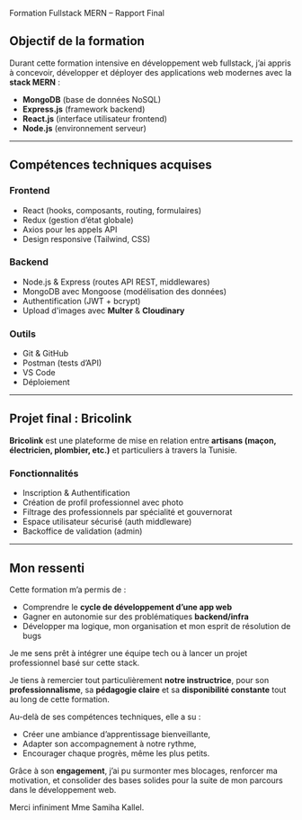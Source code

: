 
 Formation Fullstack MERN – Rapport Final

##  Objectif de la formation

Durant cette formation intensive en développement web fullstack, j’ai appris à concevoir, développer et déployer des applications web modernes avec la **stack MERN** :

- **MongoDB** (base de données NoSQL)
- **Express.js** (framework backend)
- **React.js** (interface utilisateur frontend)
- **Node.js** (environnement serveur)

---

##  Compétences techniques acquises

###  Frontend
- React (hooks, composants, routing, formulaires)
- Redux (gestion d’état globale)
- Axios pour les appels API
- Design responsive (Tailwind, CSS)

###  Backend
- Node.js & Express (routes API REST, middlewares)
- MongoDB avec Mongoose (modélisation des données)
- Authentification (JWT + bcrypt)
- Upload d'images avec **Multer** & **Cloudinary**

###  Outils
- Git & GitHub
- Postman (tests d’API)
- VS Code
- Déploiement 

---

##  Projet final : Bricolink

**Bricolink** est une plateforme de mise en relation entre **artisans (maçon, électricien, plombier, etc.)** et particuliers à travers la Tunisie.

###  Fonctionnalités
- Inscription & Authentification
- Création de profil professionnel avec photo
- Filtrage des professionnels par spécialité et gouvernorat
- Espace utilisateur sécurisé (auth middleware)
- Backoffice de validation (admin)

---

##  Mon ressenti

Cette formation m’a permis de :
- Comprendre le **cycle de développement d’une app web**
- Gagner en autonomie sur des problématiques **backend/infra**
- Développer ma logique, mon organisation et mon esprit de résolution de bugs

Je me sens prêt à intégrer une équipe tech ou à lancer un projet professionnel basé sur cette stack.

Je tiens à remercier tout particulièrement **notre instructrice**, pour son **professionnalisme**, sa **pédagogie claire** et sa **disponibilité constante** tout au long de cette formation.

Au-delà de ses compétences techniques, elle a su :
- Créer une ambiance d’apprentissage bienveillante,
- Adapter son accompagnement à notre rythme,
- Encourager chaque progrès, même les plus petits.

Grâce à son **engagement**, j’ai pu surmonter mes blocages, renforcer ma motivation, et consolider des bases solides pour la suite de mon parcours dans le développement web.

Merci infiniment Mme Samiha Kallel.



